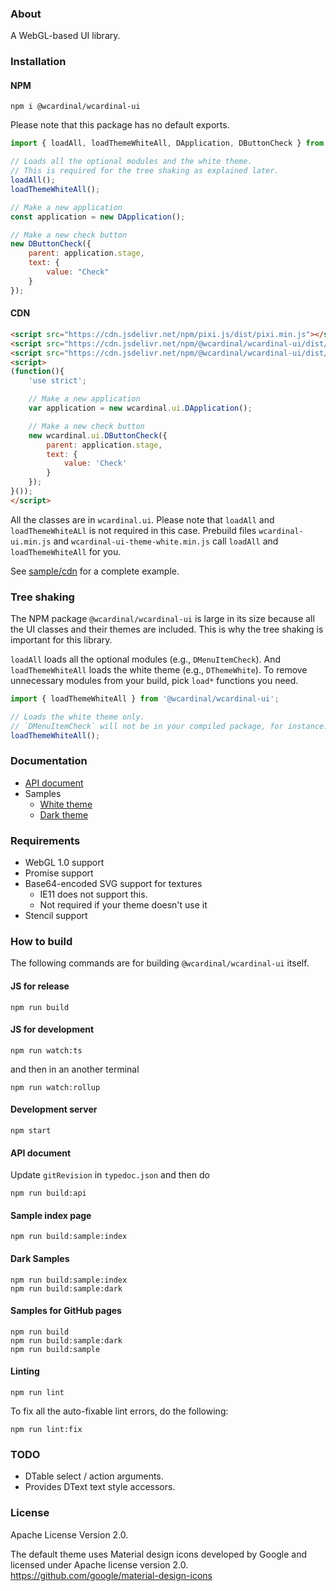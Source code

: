 ### About

A WebGL-based UI library.

### Installation

#### NPM

```
npm i @wcardinal/wcardinal-ui
```

Please note that this package has no default exports.

```javascript
import { loadAll, loadThemeWhiteAll, DApplication, DButtonCheck } from "@wcardinal/wcardinal-ui";

// Loads all the optional modules and the white theme.
// This is required for the tree shaking as explained later.
loadAll();
loadThemeWhiteAll();

// Make a new application
const application = new DApplication();

// Make a new check button
new DButtonCheck({
	parent: application.stage,
	text: {
		value: "Check"
	}
});
```

#### CDN

```html
<script src="https://cdn.jsdelivr.net/npm/pixi.js/dist/pixi.min.js"></script>
<script src="https://cdn.jsdelivr.net/npm/@wcardinal/wcardinal-ui/dist/wcardinal-ui.min.js"></script>
<script src="https://cdn.jsdelivr.net/npm/@wcardinal/wcardinal-ui/dist/wcardinal-ui-theme-white.min.js"></script>
<script>
(function(){
	'use strict';

	// Make a new application
	var application = new wcardinal.ui.DApplication();

	// Make a new check button
	new wcardinal.ui.DButtonCheck({
		parent: application.stage,
		text: {
			value: 'Check'
		}
	});
}());
</script>
```

All the classes are in `wcardinal.ui`.
Please note that `loadAll` and `loadThemeWhiteALl` is not required in this case.
Prebuild files `wcardinal-ui.min.js` and `wcardinal-ui-theme-white.min.js` call `loadAll` and `loadThemeWhiteAll` for you.

See [sample/cdn](https://winter-cardinal.github.io/winter-cardinal-ui/sample/white/other/cdn.html) for a complete example.

### Tree shaking

The NPM package `@wcardinal/wcardinal-ui` is large in its size
because all the UI classes and their themes are included.
This is why the tree shaking is important for this library.

`loadAll` loads all the optional modules (e.g., `DMenuItemCheck`).
And `loadThemeWhiteAll` loads the white theme (e.g., `DThemeWhite`).
To remove unnecessary modules from your build, pick `load*` functions you need.

```javascript
import { loadThemeWhiteAll } from '@wcardinal/wcardinal-ui';

// Loads the white theme only.
// `DMenuItemCheck` will not be in your compiled package, for instance.
loadThemeWhiteAll();
```

### Documentation

* [API document](https://winter-cardinal.github.io/winter-cardinal-ui/api/)
* Samples
	* [White theme](https://winter-cardinal.github.io/winter-cardinal-ui/sample/white/)
	* [Dark theme](https://winter-cardinal.github.io/winter-cardinal-ui/sample/dark/)

### Requirements

* WebGL 1.0 support
* Promise support
* Base64-encoded SVG support for textures
	* IE11 does not support this.
	* Not required if your theme doesn't use it
* Stencil support

### How to build

The following commands are for building `@wcardinal/wcardinal-ui` itself.

#### JS for release

```shell
npm run build
```

#### JS for development

```shell
npm run watch:ts
```

and then in an another terminal

```shell
npm run watch:rollup
```

#### Development server

```shell
npm start
```

#### API document

Update `gitRevision` in `typedoc.json` and then do

```shell
npm run build:api
```

#### Sample index page

```shell
npm run build:sample:index
```

#### Dark Samples

```shell
npm run build:sample:index
npm run build:sample:dark
```

#### Samples for GitHub pages

```shell
npm run build
npm run build:sample:dark
npm run build:sample
```

#### Linting

```shell
npm run lint
```

To fix all the auto-fixable lint errors, do the following:

```shell
npm run lint:fix
```

### TODO

* DTable select / action arguments.
* Provides DText text style accessors.

### License

Apache License Version 2.0.

The default theme uses Material design icons developed by Google and licensed under Apache license version 2.0.\
https://github.com/google/material-design-icons

